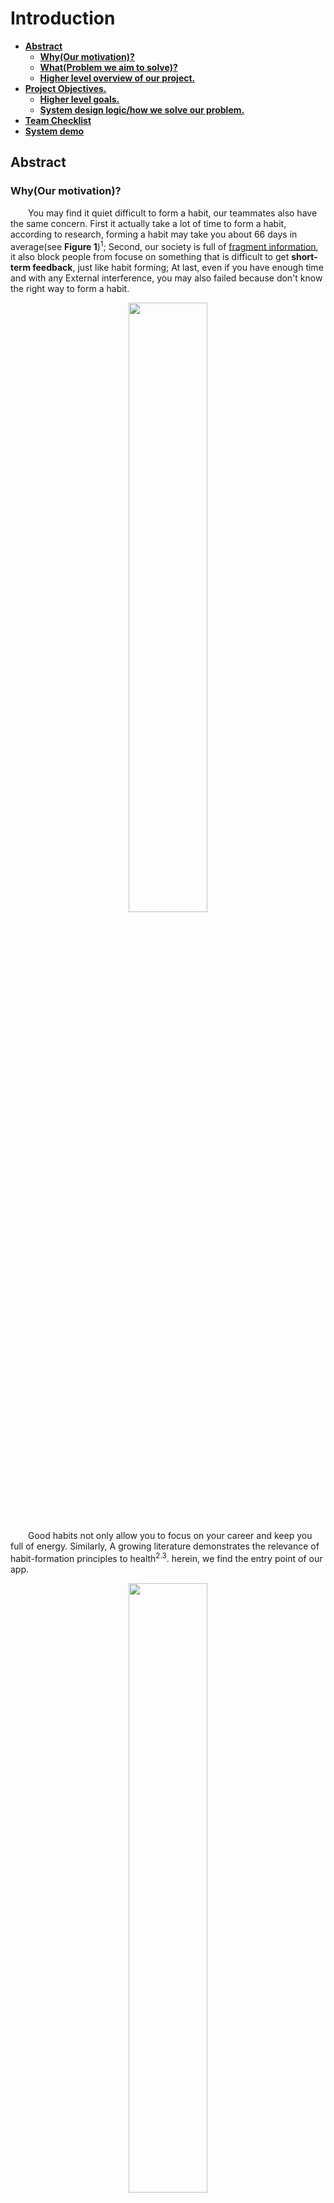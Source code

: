 # Introduction
* [**Abstract**](#abstract)
  * [**Why(Our motivation)?**](#whyour-motivation)
  * [**What(Problem we aim to solve)?**](#whatproblem-we-aim-to-solve)
  * [**Higher level overview of our project.**](#higher-level-overview-of-our-project)
* [**Project Objectives.**](#project-objectives)
  * [**Higher level goals.**](#higher-level-goals)
  * [**System design logic/how we solve our problem.**](#system-design-logichow-we-solve-our-problem)
* [**Team Checklist**](#team-checklist)
* [**System demo**](#system-demo)
  
## Abstract   
### Why(Our motivation)?
&emsp;&emsp;You may find it quiet difficult to form a habit, our teammates also have the same concern. First it actually take a lot of time to form a habit, according to research, forming a habit may take you about 66 days in average(see **Figure 1**)<sup>1</sup>; Second, our society is full of [fragment information](https://github.com/Lexie-yw/Software-Engineering-Work/blob/main/Report%20Materials/Introduction/Fragment%20information.md), it also block people from focuse on something that is difficult to get **short-term feedback**, just like habit forming; At last, even if you have enough time and with any External interference, you may also failed because don't know the right way to form a habit.
    <p align="center">
<img src="https://github.com/Blind4life/Tech/blob/main/N8)MRLSAI7K3M8(PXEYD%7BX7.png?raw=true" width = 50%>
</p>
&emsp;&emsp;Good habits not only allow you to focus on your career and keep you full of energy. Similarly, A growing literature demonstrates the relevance of habit-formation principles to health<sup>2.3</sup>. herein, we find the entry point of our app.
<p align="center">
<img src="https://github.com/Blind4life/Tech/blob/main/AO%5BB_%5D27%60FAYMBJWKIRI_2K.png?raw=true" width = 50%>
</p>
<b><p align= "center">Figure 1. Habit formation curve</p></b>

> 1. Lally, Phillippa, et al. "How are habits formed: Modelling habit formation in the real world." European journal of social psychology 40.6 (2010): 998-1009.
> 2. Lally, Phillippa, and Benjamin Gardner. "Promoting habit formation." Health psychology review 7.sup1 (2013): S137-S158.
> 3. Rothman AJ, Sheeran P, Wood W. "Reflective and automatic processes in the initiation and maintenance of dietary change". Ann Behav Med. 2009;38(Suppl1): S4–17.

### What(Problem we aim to solve)?
&emsp;&emsp;There is three basic problem we aim to solve by develop this app.

* Help users form habits start from the very beginning(Primary goal).
* Help users become self-disciplined.
* Raise awareness that habits can be formed scientifically and effectively by spread the knowledge of habit forming.

### Higher level overview of our project.
&emsp;&emsp;Little planet is a one page web application that helps users to form habits in the form of CCG(Card Collect Game), We let users to seperate their big goal into small and easy pieces, everytime users achieved a small goal they can click in and get a corresponding card reward(representative attractions in various countries), this will motivate users carry on their habit forming process. we also store the user's  habit forming path in local database, so users can review their achievement in the web page library. Our app follow the classic repetition-feedback model in psychology, so users can get timely feedback after completing the staged small goals, users can finally form some habits by the repetition of this process.

## Project Objectives.//改一下
&emsp;&emsp;Our primary goal is to complete a MEAN stack single page application, which front-end allow users to setup goals, click-in and review their achievement and save all these data in database by the implementation of java. 

### Higher level goals.
* Spread the knowledge of scientific habit forming, especially in university student group, so user group may know how to design a plan to form a habit themselves.
* By achieve goals through divide big goals into small part, we raise awareness of the power **fragmentation**, at the same time, we hope user could know how attractive and easy addictive fragment-information is, so user can stay away from these temptations in their future lives.

### System design logic/how we solve our problem.
&emsp;&emsp;We implement some key concept into our app design:
* Not linear.
   Habit-forming is not linear, which means that the process of habit shaping requires incremental rewards or feedback.
* Repetation-feedback model.
   Repetition-feedback model follows a process of repeating specific behaviors or prohibiting specific behaviors as planned, and obtaining timely feedback.
* Times is all we need.
   According to Phillippa Lally's famouse theory, It may take 66 days in average to form a habit, and the number of our rewards corresponds to it .

  Little planet is a single page web application that helps people forming habit, and we inplement all these habit forming pattern into our app design. We allow users to setup specific goals and set times needed to achieve this goal, everytime user complete small goal, they need to click-in on our app and will receive a random card as stage reward, after user complete a certain goal(click-in enough time), little planet back-end will save this goal in libray to let user review in future. and user can review all rewards they get in gallary page.
  
## Team Checklist
&emsp;&emsp;Following are some key point to check the outcome of our team:
* Build a working single page application that has all features we mentioned above.
* Design more attractive UI and improve the quality of our programm to attract more users.
* Raise awareness of scientific habit forming among our user group, help users to become self-decipline.

## System demo
